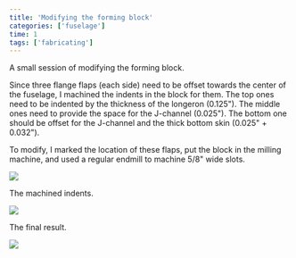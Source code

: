 ```yaml
---
title: 'Modifying the forming block'
categories: ['fuselage']
time: 1
tags: ['fabricating']
---
```


A small session of modifying the forming block.

<!-- more -->

Since three flange flaps (each side) need to be offset towards the center of the fuselage, I machined the indents in the block for them. The top ones need to be indented by the thickness of the longeron (0.125"). The middle ones need to provide the space for the J-channel (0.025"). The bottom one should be offset for the J-channel and the thick bottom skin (0.025" + 0.032").

To modify, I marked the location of these flaps, put the block in the milling machine, and used a regular endmill to machine 5/8" wide slots.

![](0-block-in-the-mill.jpeg)

The machined indents.

![](1-indents-machined.jpeg)

The final result.

![](2-modified-block.jpeg)
